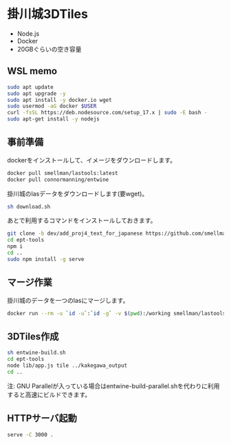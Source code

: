 # 掛川城3DTiles

- Node.js
- Docker
- 20GBぐらいの空き容量

## WSL memo

```bash
sudo apt update
sudo apt upgrade -y
sudo apt install -y docker.io wget
sudo usermod -aG docker $USER
curl -fsSL https://deb.nodesource.com/setup_17.x | sudo -E bash -
sudo apt-get install -y nodejs
```

## 事前準備

dockerをインストールして、イメージをダウンロードします。

```bash
docker pull smellman/lastools:latest
docker pull connormanning/entwine
```

掛川城のlasデータをダウンロードします(要wget)。

```bash
sh download.sh
```

あとで利用するコマンドをインストールしておきます。

```bash
git clone -b dev/add_proj4_text_for_japanese https://github.com/smellman/ept-tools.git
cd ept-tools
npm i
cd ..
sudo npm install -g serve
```

## マージ作業

掛川城のデータを一つのlasにマージします。

```bash
docker run --rm -u `id -u`:`id -g` -v $(pwd):/working smellman/lastools:latest sh -c 'lasmerge -i /working/*.las -o /working/kakegawa.las'
```

## 3DTiles作成

```bash
sh entwine-build.sh
cd ept-tools
node lib/app.js tile ../kakegawa_output
cd ..
```

注: GNU Parallelが入っている場合はentwine-build-parallel.shを代わりに利用すると高速にビルドできます。

## HTTPサーバ起動

```bash
serve -C 3000 .
```
